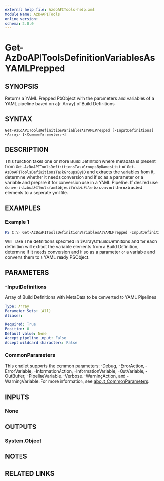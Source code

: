 ```yaml
---
external help file: AzdoAPITools-help.xml
Module Name: AzDoAPITools
online version:
schema: 2.0.0
---
```


# Get-AzDoAPIToolsDefinitionVariablesAsYAMLPrepped

## SYNOPSIS
Returns a YAML Prepped PSObject with the parameters and variables of a YAML pipeline based on a(n Array) of Build Definitions

## SYNTAX

```
Get-AzDoAPIToolsDefinitionVariablesAsYAMLPrepped [-InputDefinitions] <Array> [<CommonParameters>]
```

## DESCRIPTION
This function takes one or more Build Definition where metadata is present from `Get-AzDoAPIToolsDefinitionsTaskGroupsByNamesList` or `Get-AzDoAPIToolsDefinitionsTaskGroupsByID` and extracts the variables from it, determine whether it needs conversion and if so as a parameter or a variable and prepare it for conversion use in a YAML Pipeline. If desired use `Convert-AzDoAPIToolsYamlObjectToYAMLFile` to convert the extracted elements to a seperate yml file.

## EXAMPLES

### Example 1
```powershell
PS C:\> Get-AzDoAPIToolsDefinitionVariablesAsYAMLPrepped -InputDefinitions $ArrayOfBuildDefinitions
```

Will Take The definitions specified in $ArrayOfBuildDefinitions and for each definition will extract the variable elements from a Build Definition, determine if it needs conversion and if so as a parameter or a variable and converts them to a YAML ready PSObject.

## PARAMETERS

### -InputDefinitions
Array of Build Definitions with MetaData to be converted to YAML Pipelines

```yaml
Type: Array
Parameter Sets: (All)
Aliases:

Required: True
Position: 0
Default value: None
Accept pipeline input: False
Accept wildcard characters: False
```

### CommonParameters
This cmdlet supports the common parameters: -Debug, -ErrorAction, -ErrorVariable, -InformationAction, -InformationVariable, -OutVariable, -OutBuffer, -PipelineVariable, -Verbose, -WarningAction, and -WarningVariable. For more information, see [about_CommonParameters](http://go.microsoft.com/fwlink/?LinkID=113216).

## INPUTS

### None

## OUTPUTS

### System.Object
## NOTES

## RELATED LINKS
